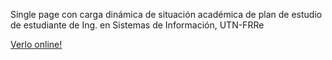 Single page con carga dinámica de situación académica de plan de estudio de estudiante de Ing. en Sistemas de Información, UTN-FRRe

[Verlo online!](https://matiasibarra7.github.io/college-correlaties-utn-isi/)
